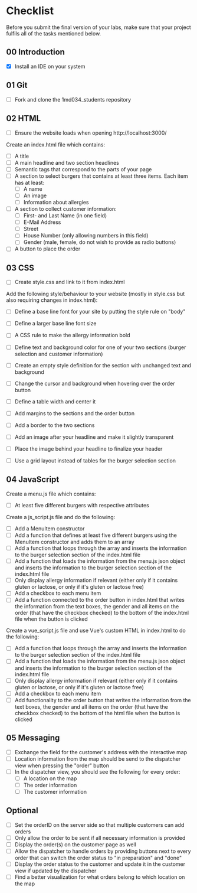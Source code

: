 # Checklist

Before you submit the final version of your labs, make sure that your project fulfils all of the tasks mentioned below.

## 00 Introduction

- [X] Install an IDE on your system

## 01 Git

- [ ] Fork and clone the 1md034_students repository


## 02 HTML

- [ ] Ensure the website loads when opening http://localhost:3000/

Create an index.html file which contains:
- [ ] A title
- [ ] A main headline and two section headlines
- [ ] Semantic tags that correspond to the parts of your page
- [ ] A section to select burgers that contains at least three items. Each item has at least:
	- [ ] A name
	- [ ] An image
	- [ ] Information about allergies 
- [ ] A section to collect customer information:
	- [ ] First- and Last Name (in one field)
	- [ ] E-Mail Address
	- [ ] Street
	- [ ] House Number (only allowing numbers in this field)
	- [ ] Gender (male, female, do not wish to provide as radio buttons)
- [ ] A button to place the order

## 03 CSS

- [ ] Create style.css and link to it from index.html

Add the following style/behaviour to your website (mostly in style.css but also requiring changes in index.html):
- [ ] Define a base line font for your site by putting the style rule on "body"
- [ ] Define a larger base line font size
- [ ] A CSS rule to make the allergy information bold
- [ ] Define text and background color for one of your two sections (burger selection and customer information)
- [ ] Create an empty style definition for the section with unchanged text and background
- [ ] Change the cursor and background when hovering over the order button
- [ ] Define a table width and center it
- [ ] Add margins to the sections and the order button
- [ ] Add a border to the two sections
- [ ] Add an image after your headline and make it slightly transparent
- [ ] Place the image behind your headline to finalize your header
- [ ] Use a grid layout instead of tables for the burger selection section


## 04 JavaScript

Create a menu.js file which contains:
- [ ] At least five different burgers with respective attributes

Create a js_script.js file and do the following:
- [ ] Add a MenuItem constructor
- [ ] Add a function that defines at least five different burgers using the MenuItem constructor and adds them to an array
- [ ] Add a function that loops through the array and inserts the information to the burger selection section of the index.html file
- [ ] Add a function that loads the information from the menu.js json object and inserts the information to the burger selection section of the index.html file
- [ ] Only display allergy information if relevant (either only if it contains gluten or lactose, or only if it's gluten or lactose free)
- [ ] Add a checkbox to each menu item
- [ ] Add a function connected to the order button in index.html that writes the information from the text boxes, the gender and all items on the order (that have the checkbox checked) to the bottom of the index.html file when the button is clicked

Create a vue_script.js file and use Vue's custom HTML in index.html to do the following:
- [ ] Add a function that loops through the array and inserts the information to the burger selection section of the index.html file
- [ ] Add a function that loads the information from the menu.js json object and inserts the information to the burger selection section of the index.html file
- [ ] Only display allergy information if relevant (either only if it contains gluten or lactose, or only if it's gluten or lactose free)
- [ ] Add a checkbox to each menu item
- [ ] Add functionality to the order button that writes the information from the text boxes, the gender and all items on the order (that have the checkbox checked) to the bottom of the html file when the button is clicked

## 05 Messaging

- [ ] Exchange the field for the customer's address with the interactive map
- [ ] Location information from the map should be send to the dispatcher view when pressing the "order" button
- [ ] In the dispatcher view, you should see the following for every order:
    - [ ] A location on the map
    - [ ] The order information
    - [ ] The customer information
    
## Optional
- [ ] Set the orderID on the server side so that multiple customers can add orders
- [ ] Only allow the order to be sent if all necessary information is provided
- [ ] Display the order(s) on the customer page as well
- [ ] Allow the dispatcher to handle orders by providing buttons next to every order that can switch the order status to "in preparation" and "done"
- [ ] Display the order status to the customer and update it in the customer view if updated by the dispatcher
- [ ] Find a better visualization for what orders belong to which location on the map
